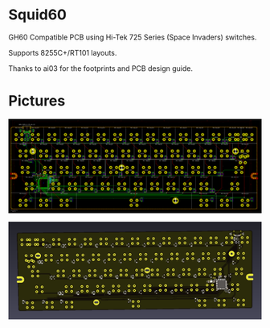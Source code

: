 # Squid60
GH60 Compatible PCB using Hi-Tek 725 Series (Space Invaders) switches.

Supports 8255C+/RT101 layouts.

Thanks to ai03 for the footprints and PCB design guide.

# Pictures
![](Images/squid60schematic.png)

![](Images/squid60render.png)
